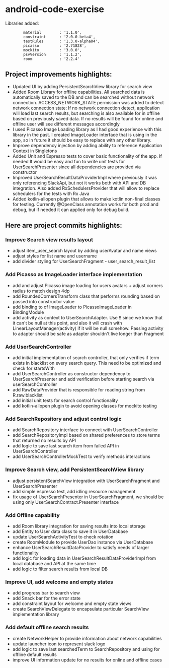 # android-code-exercise

Libraries added:

            material        : '1.1.0',
            constraint      : '2.0.0-beta4',
            testRules       : '1.3.0-alpha04',
            picasso         : '2.71828',
            mockito         : '3.0.0',
            psvVersion      : '1.1.2',
            room            : '2.2.4'

## Project improvements highlights:
 - Updated UI by adding PersistentSearchView library for search view 
 - Added Room Library for offline capabilities. All searched data is automatically saved to the DB and can be searched without network connection. ACCESS_NETWORK_STATE permission was added to detect network connection state: If no network connection detect, application will load last search results, but searching is also available for in offline based on previously saved data. If no results will be found for online and offline user will see different messages accordingly
 - I used Picasso Image Loading library as I had good experience with this library in the past. I created ImageLoader interface that is using in the app, so in future it should be easy to replace with any other library. 
 - Improve dependency injection by adding ability to reference Application Context in Singletons
 - Added Unit and Espresso tests to cover basic functionality of the app. If needed It would be easy and fun to write unit tests for UserSearchPresenter since all dependencies are provided via constructor
 - Improved UserSearchResultDataProviderImpl where previously it was only referencing SlackApi, but not it works both with API and DB integration. Also added RxSchedulersProvider that will allow to replace schedulers for the tests with Rx Java
 - Added kotlin-allopen plugin that allows to make kotlin non-final classes for testing. Currently @OpenClass annotation works for both prod and debug, but if needed it can applied only for debug build.  
  
## Here are project commits highlights:

### Improve Search view results layout

  - adjust item_user_search layout by adding userAvatar and name views
  - adjust styles for list name and username
  - add divider styling for UserSearchFragment - user_search_result_list
  
### Add Picasso as ImageLoader interface implementation
  - add and adjust Picasso image loading for users avatars + adjust corners radius to match design 4dp
  - add RoundedCornersTransform class that performs rounding based on passed into constructor value
  - add binding to of ImageLoader to PicassoImageLoader in BindingModule
  - add activity as context to UserSearchAdapter. Use !! since we know that it can't be null at this point, and also it will crash with LinearLayoutManager(activity) if it will be null somehow. Passing activity to adapter should be safe as adapter shouldn't live longer than Fragment
  
### Add UserSearchController
  - add initial implementation of search controller, that only verifies if term exists in blacklist on every search query. This need to be optimized and check for startsWith
  - add UserSearchController as constructor dependency to UserSearchPresenter and add verification before starting search via userSearchController
  - add RawDataProvider that is responsible for reading string from R.raw.blacklist
  - add initial unit tests for search control functionality
  - add kotlin-allopen plugin to avoid opening classes for mockito testing
  
### Add SearchRepository and adjust control logic
  - add SearchRepository interface to connect with UserSearchController
  - add SearchRepositoryImpl based on shared preferences to store terms that returned no results by API
  - add logic to save last search item from failed API in UserSearchController
  - add UserSearchControllerMockTest to verify methods interactions
  
### Improve Search view, add PersistentSearchView library
  - adjust persistentSearchView integration with UserSearchFragment and UserSearchPresenter
  - add simple espresso test, add idling resource management
  - fix usage of UserSearchPresenter in UserSearchFragment, we should be using only UserSearchContract.Presenter interface
  
### Add Offline capability
  - add Room library integration for saving results into local storage
  - add Entity to User data class to save it in UserDatabase
  - update UserSearchActivityTest to check rotation
  - create RoomModule to provide UserDao instance via UserDatabase
  - enhance UserSearchResultDataProvider to satisfy needs of larger functionality
  - add logic for loading data in UserSearchResultDataProviderImpl from local database and API at the same time
  - add logic to filter search results from local DB
  
### Improve UI, add welcome and empty states
  - add progress bar to search view
  - add Snack bar for the error state
  - add constraint layout for welcome and empty state views
  - create SearchViewDelegate to encapsulate particular SearchView implementation library
  
### Add default offline search results
  - create NetworkHelper to provide information about network capabilities
  - update launcher icon to represent slack logo
  - add logic to save last searchedTerm to SearchRepository and using for offline default results
  - improve UI information update for no results for online and offline cases